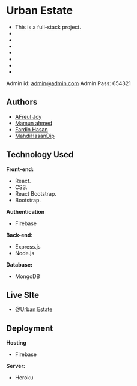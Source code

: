 # Urban Estate

- This is a full-stack project.
-
-
-
-
-
-
-

Admin id: admin@admin.com
Admin Pass: 654321

## Authors

- [AFreul Joy](https://github.com/afreul-joy)
- [Mamun ahmed](https://github.com/webdmamun)
- [Fardin Hasan](https://github.com/fardin-hasan)
- [MahdiHasanDip](https://www.github.com/MahdiHasanDip)

## Technology Used

**Front-end:**

- React.
- CSS.
- React Bootstrap.
- Bootstrap.

**Authentication**

- Firebase

**Back-end:**

- Express.js
- Node.js

**Database:**

- MongoDB

## Live SIte

- [@Urban Estate]()

## Deployment

**Hosting**

- Firebase

**Server:**

- Heroku
